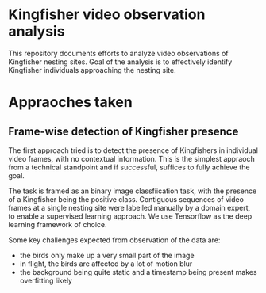 # Kingfisher video observation analysis
This repository documents efforts to analyze video observations of Kingfisher nesting sites.
Goal of the analysis is to effectively identify Kingfisher individuals approaching the nesting site.

# Appraoches taken
## Frame-wise detection of Kingfisher presence
The first approach tried is to detect the presence of Kingfishers in individual video frames, with no contextual information.
This is the simplest appraoch from a technical standpoint and if successful, suffices to fully achieve the goal.

The task is framed as an binary image classfiication task, with the presence of a Kingfisher being the positive class.
Contiguous sequences of video frames at a single nesting site were labelled manually by a domain expert, to enable a supervised learning approach.
We use Tensorflow as the deep learning framework of choice.

Some key challenges expected from observation of the data are:

  - the birds only make up a very small part of the image
  - in flight, the birds are affected by a lot of motion blur
  - the background being quite static and a timestamp being present makes overfitting likely